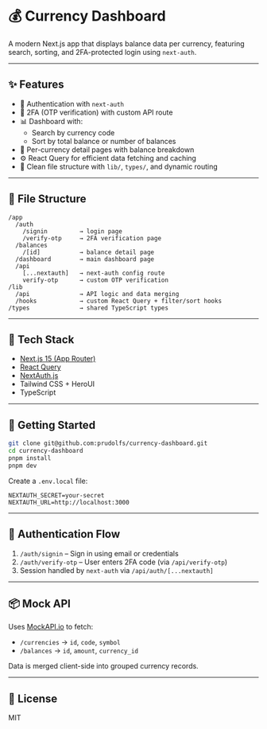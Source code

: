 # 💰 Currency Dashboard

A modern Next.js app that displays balance data per currency, featuring search, sorting, and 2FA-protected login using `next-auth`.

---

## ✨ Features

- 🔐 Authentication with `next-auth`
- 🔢 2FA (OTP verification) with custom API route
- 📊 Dashboard with:
  - Search by currency code
  - Sort by total balance or number of balances
- 🔎 Per-currency detail pages with balance breakdown
- ⚙️ React Query for efficient data fetching and caching
- 🧠 Clean file structure with `lib/`, `types/`, and dynamic routing

---

## 📁 File Structure

```
/app
  /auth
    /signin         → login page
    /verify-otp     → 2FA verification page
  /balances
    /[id]           → balance detail page
  /dashboard        → main dashboard page
  /api
    [...nextauth]   → next-auth config route
    verify-otp      → custom OTP verification
/lib
  /api              → API logic and data merging
  /hooks            → custom React Query + filter/sort hooks
/types              → shared TypeScript types
```

---

## 🧪 Tech Stack

- [Next.js 15 (App Router)](https://nextjs.org)
- [React Query](https://tanstack.com/query/latest)
- [NextAuth.js](https://next-auth.js.org)
- Tailwind CSS + HeroUI
- TypeScript

---

## 🚀 Getting Started

```bash
git clone git@github.com:prudolfs/currency-dashboard.git
cd currency-dashboard
pnpm install
pnpm dev
```

Create a `.env.local` file:

```env
NEXTAUTH_SECRET=your-secret
NEXTAUTH_URL=http://localhost:3000
```

---

## 🔐 Authentication Flow

1. `/auth/signin` – Sign in using email or credentials
2. `/auth/verify-otp` – User enters 2FA code (via `/api/verify-otp`)
3. Session handled by `next-auth` via `/api/auth/[...nextauth]`

---

## 📦 Mock API

Uses [MockAPI.io](https://mockapi.io/) to fetch:

- `/currencies` → `id`, `code`, `symbol`
- `/balances`   → `id`, `amount`, `currency_id`

Data is merged client-side into grouped currency records.

---

## 📄 License

MIT

